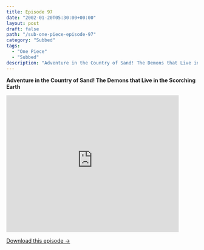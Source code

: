 ```yaml
---
title: Episode 97
date: "2002-01-20T05:30:00+00:00"
layout: post
draft: false
path: "/sub-one-piece-episode-97"
category: "Subbed"
tags:
  - "One Piece"
  - "Subbed"
description: "Adventure in the Country of Sand! The Demons that Live in the Scorching Earth"
---
```


**Adventure in the Country of Sand! The Demons that Live in the Scorching Earth**

<iframe width="640" height="360" src="https://www.rapidvideo.com/e/FX3COT6XLY" frameborder="0" marginwidth=0 marginheight=0 scrolling=no allowfullscreen style="max-width:90%;"></iframe>

<a href="http://ouo.io/qs/eCodkFEQ?s=https://www.rapidvideo.com/d/FX3COT6XLY" class="styled_a">Download this episode →</a>

